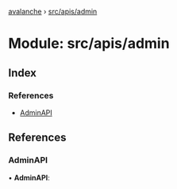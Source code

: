 [avalanche](../README.md) › [src/apis/admin](src_apis_admin.md)

# Module: src/apis/admin

## Index

### References

* [AdminAPI](src_apis_admin.md#adminapi)

## References

###  AdminAPI

• **AdminAPI**:
